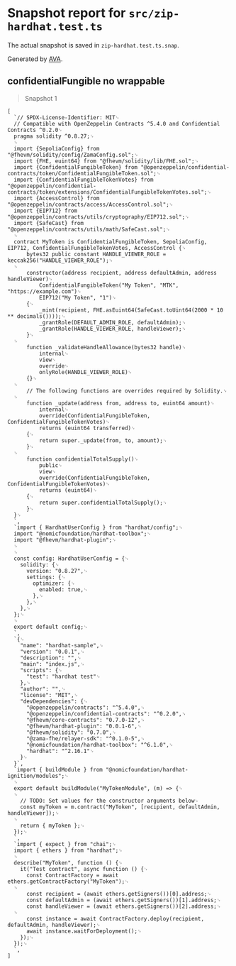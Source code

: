 # Snapshot report for `src/zip-hardhat.test.ts`

The actual snapshot is saved in `zip-hardhat.test.ts.snap`.

Generated by [AVA](https://avajs.dev).

## confidentialFungible no wrappable

> Snapshot 1

    [
      `// SPDX-License-Identifier: MIT␊
      // Compatible with OpenZeppelin Contracts ^5.4.0 and Confidential Contracts ^0.2.0␊
      pragma solidity ^0.8.27;␊
      ␊
      import {SepoliaConfig} from "@fhevm/solidity/config/ZamaConfig.sol";␊
      import {FHE, euint64} from "@fhevm/solidity/lib/FHE.sol";␊
      import {ConfidentialFungibleToken} from "@openzeppelin/confidential-contracts/token/ConfidentialFungibleToken.sol";␊
      import {ConfidentialFungibleTokenVotes} from "@openzeppelin/confidential-contracts/token/extensions/ConfidentialFungibleTokenVotes.sol";␊
      import {AccessControl} from "@openzeppelin/contracts/access/AccessControl.sol";␊
      import {EIP712} from "@openzeppelin/contracts/utils/cryptography/EIP712.sol";␊
      import {SafeCast} from "@openzeppelin/contracts/utils/math/SafeCast.sol";␊
      ␊
      contract MyToken is ConfidentialFungibleToken, SepoliaConfig, EIP712, ConfidentialFungibleTokenVotes, AccessControl {␊
          bytes32 public constant HANDLE_VIEWER_ROLE = keccak256("HANDLE_VIEWER_ROLE");␊
      ␊
          constructor(address recipient, address defaultAdmin, address handleViewer)␊
              ConfidentialFungibleToken("My Token", "MTK", "https://example.com")␊
              EIP712("My Token", "1")␊
          {␊
              _mint(recipient, FHE.asEuint64(SafeCast.toUint64(2000 * 10 ** decimals())));␊
              _grantRole(DEFAULT_ADMIN_ROLE, defaultAdmin);␊
              _grantRole(HANDLE_VIEWER_ROLE, handleViewer);␊
          }␊
      ␊
          function _validateHandleAllowance(bytes32 handle)␊
              internal␊
              view␊
              override␊
              onlyRole(HANDLE_VIEWER_ROLE)␊
          {}␊
      ␊
          // The following functions are overrides required by Solidity.␊
      ␊
          function _update(address from, address to, euint64 amount)␊
              internal␊
              override(ConfidentialFungibleToken, ConfidentialFungibleTokenVotes)␊
              returns (euint64 transferred)␊
          {␊
              return super._update(from, to, amount);␊
          }␊
      ␊
          function confidentialTotalSupply()␊
              public␊
              view␊
              override(ConfidentialFungibleToken, ConfidentialFungibleTokenVotes)␊
              returns (euint64)␊
          {␊
              return super.confidentialTotalSupply();␊
          }␊
      }␊
      `,
      `import { HardhatUserConfig } from "hardhat/config";␊
      import "@nomicfoundation/hardhat-toolbox";␊
      import "@fhevm/hardhat-plugin";␊
      ␊
      ␊
      const config: HardhatUserConfig = {␊
        solidity: {␊
          version: "0.8.27",␊
          settings: {␊
            optimizer: {␊
              enabled: true,␊
            },␊
          },␊
        },␊
      };␊
      ␊
      export default config;␊
      `,
      `{␊
        "name": "hardhat-sample",␊
        "version": "0.0.1",␊
        "description": "",␊
        "main": "index.js",␊
        "scripts": {␊
          "test": "hardhat test"␊
        },␊
        "author": "",␊
        "license": "MIT",␊
        "devDependencies": {␊
          "@openzeppelin/contracts": "^5.4.0",␊
          "@openzeppelin/confidential-contracts": "^0.2.0",␊
          "@fhevm/core-contracts": "0.7.0-12",␊
          "@fhevm/hardhat-plugin": "0.0.1-6",␊
          "@fhevm/solidity": "0.7.0",␊
          "@zama-fhe/relayer-sdk": "^0.1.0-5",␊
          "@nomicfoundation/hardhat-toolbox": "^6.1.0",␊
          "hardhat": "^2.16.1"␊
        }␊
      }`,
      `import { buildModule } from "@nomicfoundation/hardhat-ignition/modules";␊
      ␊
      export default buildModule("MyTokenModule", (m) => {␊
      ␊
        // TODO: Set values for the constructor arguments below␊
        const myToken = m.contract("MyToken", [recipient, defaultAdmin, handleViewer]);␊
      ␊
        return { myToken };␊
      });␊
      `,
      `import { expect } from "chai";␊
      import { ethers } from "hardhat";␊
      ␊
      describe("MyToken", function () {␊
        it("Test contract", async function () {␊
          const ContractFactory = await ethers.getContractFactory("MyToken");␊
      ␊
          const recipient = (await ethers.getSigners())[0].address;␊
          const defaultAdmin = (await ethers.getSigners())[1].address;␊
          const handleViewer = (await ethers.getSigners())[2].address;␊
      ␊
          const instance = await ContractFactory.deploy(recipient, defaultAdmin, handleViewer);␊
          await instance.waitForDeployment();␊
        });␊
      });␊
      `,
    ]
